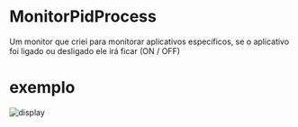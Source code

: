 # MonitorPidProcess
Um monitor que criei para monitorar aplicativos específicos, se o aplicativo foi ligado ou desligado ele irá ficar (ON / OFF)

# exemplo
![display](https://github.com/xroo1/MonitorPidProcess/assets/108178145/aa6b5190-2185-49c2-9958-dc6aef963871)

